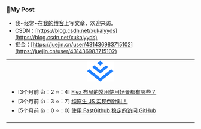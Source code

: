 ### 📝My Post

- 我~经常~在[我的博客](https://blog.xukaiyyds.cn/)上写文章，欢迎来访。
- CSDN：[https://blog.csdn.net/xukaiyyds](https://blog.csdn.net/xukaiyyds)
- 掘金：[https://juejin.cn/user/431436983715102](https://juejin.cn/user/431436983715102)

<!-- multi-platform-posts start -->
  <table align="center">
      <tr>
        <td align="center" width="800px" valign="top">
          <div align="center"><img src='https://raw.githubusercontent.com/baozouai/multi-platform-posts-action/main/assets/juejin.svg' alt='juejin'/></div>
<ul>
<li align='left'>[3个月前 👍：2  ⭐：4]
      <a href="https://juejin.cn/post/7280435431329136700" target="_blank">Flex 布局的常用使用场景都有哪些？</a>
      </li>
<li align='left'>[3个月前 👍：3  ⭐：7]
      <a href="https://juejin.cn/post/7276381076301283365" target="_blank">纯原生 JS 实现倒计时！</a>
      </li>
<li align='left'>[5个月前 👍：0  ⭐：0]
      <a href="https://juejin.cn/post/7263479199931138108" target="_blank">使用 FastGithub 稳定的访问 GitHub</a>
      </li>
</ul>
        </td>
      </tr>
    </table>
    <!-- multi-platform-posts end -->
